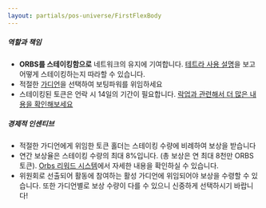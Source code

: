 ```yaml
---
layout: partials/pos-universe/FirstFlexBody
---
```


##### 역할과 책임

- **ORBS를 스테이킹함으로** 네트워크의 유지에 기여합니다. [테트라 사용 설명](tetra-orbs-staking-wallet-tutorial)을 보고 어떻게 스테이킹하는지 따라할 수 있습니다.
- 적절한 [가디언](https://staking.orbs.network/?p=/guardians)을 선택하여 보팅파워를 위임하세요
- 스테이킹된 토큰은 언락 시 14일의 기간이 필요합니다.
  [락업과 관련해서 더 많은 내용을 확인해보세요](introducing-locking-when-staking-orbs)

##### 경제적 인센티브

- 적절한 가디언에게 위임한 토큰 홀더는 스테이킹 수량에 비례하여 보상을 받습니다
- 연간 보상율은 스테이킹 수량의 최대 8%입니다. (총 보상은 연 최대 8천만 ORBS 토큰). [Orbs 리워드 시스템](https://www.orbs.com/white-papers/orbs-pos-v2-the-age-of-guardians-section-rewards-fees-bootstrap-fund/)에서 자세한 내용을 확인하실 수 있습니다.
- 위원회로 선출되어 활동에 참여하는 활성 가디언에 위임되어야 보상을 수령할 수 있습니다. 또한 가디언별로 보상 수량이 다를 수 있으니 신중하게 선택하시기 바랍니다!

